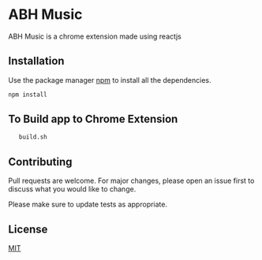 # ABH Music

ABH Music is a chrome extension made using reactjs

## Installation

Use the package manager [npm](https://www.npmjs.com/) to install all the dependencies.

```bash
npm install
```

## To Build app to Chrome Extension

```bash
   build.sh
```

## Contributing
Pull requests are welcome. For major changes, please open an issue first to discuss what you would like to change.

Please make sure to update tests as appropriate.

## License
[MIT](https://choosealicense.com/licenses/mit/)
